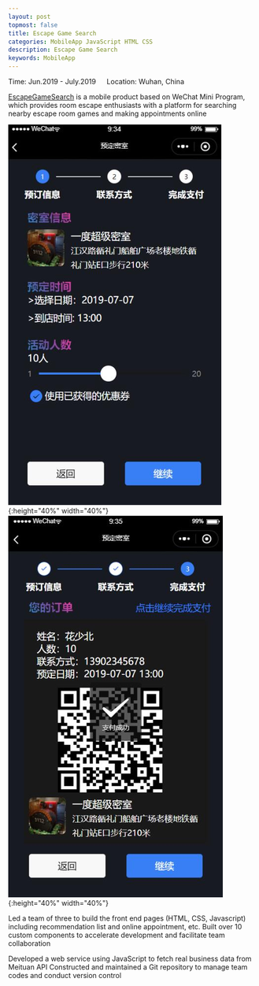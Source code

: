 ```yaml
---
layout: post
topmost: false
title: Escape Game Search
categories: MobileApp JavaScript HTML CSS
description: Escape Game Search
keywords: MobileApp
---
```


Time: Jun.2019 - July.2019 &emsp; Location: Wuhan, China

[EscapeGameSearch](https://github.com/Leluth/Escape-Game-Search) is a mobile product based on WeChat Mini Program, which provides room escape enthusiasts with a platform for searching nearby escape room games and making appointments online

![@2x](/images/posts/wechat/order1.png){:height="40%" width="40%"} ![@2x](/images/posts/wechat/order.png){:height="40%" width="40%"}

Led a team of three to build the front end pages (HTML, CSS, Javascript) including recommendation list and online appointment, etc. Built over 10 custom components to accelerate development and facilitate team collaboration

Developed a web service using JavaScript to fetch real business data from Meituan API
Constructed and maintained a Git repository to manage team codes and conduct version control
